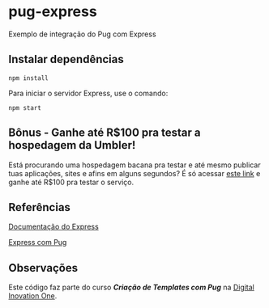 # pug-express
Exemplo de integração do Pug com Express

## Instalar dependências
`npm install`

Para iniciar o servidor Express, use o comando:

`npm start`

## Bônus - Ganhe até R$100 pra testar a hospedagem da Umbler!
Está procurando uma hospedagem bacana pra testar e até mesmo publicar tuas aplicações, sites e afins em alguns segundos? É só acessar [este link](http://bit.ly/CreditosNaUmbler) e ganhe até R$100 pra testar o serviço. 


## Referências
[Documentação do Express](https://expressjs.com)

[Express com Pug](https://expressjs.com/en/guide/using-template-engines.html)

## Observações
Este código faz parte do curso **_Criação de Templates com Pug_** na [Digital Inovation One](https://digitalinnovation.one).
